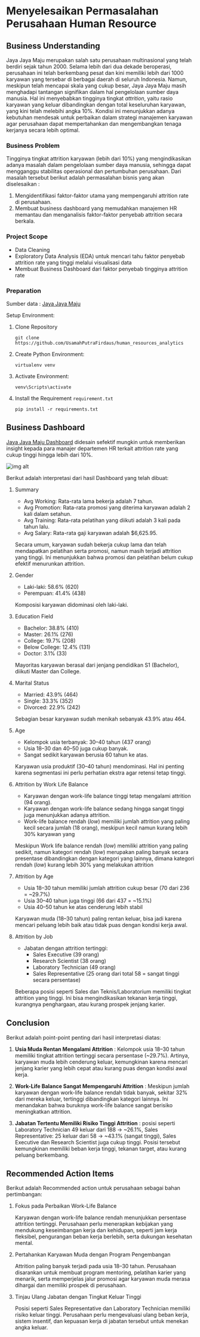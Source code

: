 # Menyelesaikan Permasalahan Perusahaan Human Resource

## Business Understanding
Jaya Jaya Maju merupakan salah satu perusahaan multinasional yang telah berdiri sejak tahun 2000. Selama lebih dari dua dekade beroperasi, perusahaan ini telah berkembang pesat dan kini memiliki lebih dari 1000 karyawan yang tersebar di berbagai daerah di seluruh Indonesia. Namun, meskipun telah mencapai skala yang cukup besar, Jaya Jaya Maju masih menghadapi tantangan signifikan dalam hal pengelolaan sumber daya manusia. Hal ini menyebabkan tingginya tingkat _attrition_, yaitu rasio karyawan yang keluar dibandingkan dengan total keseluruhan karyawan, yang kini telah melebihi angka 10%. Kondisi ini menunjukkan adanya kebutuhan mendesak untuk perbaikan dalam strategi manajemen karyawan agar perusahaan dapat mempertahankan dan mengembangkan tenaga kerjanya secara lebih optimal.

### Business Problem
Tingginya tingkat attrition karyawan (lebih dari 10%) yang mengindikasikan adanya masalah dalam pengelolaan sumber daya manusia, sehingga dapat mengganggu stabilitas operasional dan pertumbuhan perusahaan. Dari masalah tersebut berikut adalah permasalahan bisnis yang akan diselesaikan :
1. Mengidentifikasi faktor-faktor utama yang mempengaruhi attrition rate di perusahaan.
2. Membuat business dashboard yang memudahkan manajemen HR memantau dan menganalisis faktor-faktor penyebab attrition secara berkala.
   
### Project Scope
- Data Cleaning
- Exploratory Data Analysis (EDA) untuk mencari tahu faktor penyebab attrition rate yang tinggi melalui visualisasi data
- Membuat Business Dashboard dari faktor penyebab tingginya attrition rate
  
### Preparation
Sumber data : [Jaya Jaya Maju](https://github.com/dicodingacademy/dicoding_dataset/tree/main/employee)

Setup Environment:
1. Clone Repository
   ```
   git clone https://github.com/UsamahPutraFirdaus/human_resources_analytics
   ```
2. Create Python Environment:
   ```
   virtualenv venv
   ```
3. Activate Environment:
   ```
   venv\Scripts\activate
   ```
4. Install the Requirement `requirement.txt`
   ```
   pip install -r requirements.txt
   ```

## Business Dashboard
[Jaya Jaya Maju Dashboard](https://lookerstudio.google.com/reporting/331604dd-32cb-4233-996b-fca7c3e5c751) didesain sefektif mungkin untuk memberikan insight kepada para manajer departemen HR terkait attrition rate yang cukup tinggi hingga lebih dari 10%.

  ![img alt](https://github.com/UsamahPutraFirdaus/human_resources_analytics/blob/main/Looker%20Studio%20Dasboard.png?raw=true)

Berikut adalah interpretasi dari hasil Dashboard yang telah dibuat:
1. Summary
   - Avg Working: Rata-rata lama bekerja adalah 7 tahun.
   - Avg Promotion: Rata-rata promosi yang diterima karyawan adalah 2 kali dalam setahun.
   - Avg Training: Rata-rata pelatihan yang diikuti adalah 3 kali pada tahun lalu.
   - Avg Salary: Rata-rata gaji karyawan adalah $6,625.95.
     
   Secara umum, karyawan sudah bekerja cukup lama dan telah mendapatkan pelatihan serta promosi, namun masih terjadi attrition yang tinggi. Ini menunjukkan bahwa promosi dan pelatihan belum cukup efektif menurunkan attrition.

2. Gender
   - Laki-laki: 58.6% (620)
   - Perempuan: 41.4% (438)
     
   Komposisi karyawan didominasi oleh laki-laki.

3. Education Field
   - Bachelor: 38.8% (410)
   - Master: 26.1% (276)
   - College: 19.7% (208)
   - Below College: 12.4% (131)
   - Doctor: 3.1% (33)

   Mayoritas karyawan berasal dari jenjang pendidikan S1 (Bachelor), diikuti Master dan College.

4. Marital Status
   - Married: 43.9% (464)
   - Single: 33.3% (352)
   - Divorced: 22.9% (242)

   Sebagian besar karyawan sudah menikah sebanyak 43.9% atau 464.

5. Age
   - Kelompok usia terbanyak: 30–40 tahun (437 orang)
   - Usia 18–30 dan 40–50 juga cukup banyak.
   - Sangat sedikit karyawan berusia 60 tahun ke atas.
   
   Karyawan usia produktif (30–40 tahun) mendominasi. Hal ini penting karena segmentasi ini perlu perhatian ekstra agar retensi tetap tinggi.
   
6. Attrition by Work Life Balance
   - Karyawan dengan work-life balance tinggi tetap mengalami attrition (94 orang).
   - Karyawan dengan work-life balance sedang hingga sangat tinggi juga menunjukkan adanya attrition.
   - Work-life balance rendah (_low_) memiliki jumlah attrition yang paling kecil secara jumlah (18 orang), meskipun kecil namun kurang lebih 30% karyawan yang

   Meskipun Work life balance rendah (_low_) memiliki attrition yang paling sedikit, namun kategori rendah (_low_) merupakan paling banyak secara presentase dibandingkan dengan kategori yang lainnya, dimana kategori rendah (_low_) kurang lebih 30% yang melakukan attrition

7. Attrition by Age
   - Usia 18–30 tahun memiliki jumlah attrition cukup besar (70 dari 236 = ~29.7%)
   - Usia 30–40 tahun juga tinggi (66 dari 437 = ~15.1%)
   - Usia 40–50 tahun ke atas cenderung lebih stabil

   Karyawan muda (18–30 tahun) paling rentan keluar, bisa jadi karena mencari peluang lebih baik atau tidak puas dengan kondisi kerja awal.

8. Attrition by Job
   - Jabatan dengan attrition tertinggi:
     - Sales Executive (39 orang)
     - Research Scientist (38 orang)
     - Laboratory Technician (49 orang)
     - Sales Representative (25 orang dari total 58 = sangat tinggi secara persentase)
       
   Beberapa posisi seperti Sales dan Teknis/Laboratorium memiliki tingkat attrition yang tinggi. Ini bisa mengindikasikan tekanan kerja tinggi, kurangnya penghargaan, atau kurang prospek jenjang karier.

## Conclusion
Berikut adalah point-point penting dari hasil interpretasi diatas:
1. **Usia Muda Rentan Mengalami Attrition** : Kelompok usia 18–30 tahun memiliki tingkat attrition tertinggi secara persentase (~29.7%). Artinya, karyawan muda lebih cenderung keluar, kemungkinan karena mencari jenjang karier yang lebih cepat atau kurang puas dengan kondisi awal kerja.
   
2. **Work-Life Balance Sangat Mempengaruhi Attrition** : Meskipun jumlah karyawan dengan work-life balance rendah tidak banyak, sekitar 32% dari mereka keluar, tertinggi dibandingkan kategori lainnya. Ini menandakan bahwa buruknya work-life balance sangat berisiko meningkatkan attrition.
   
3. **Jabatan Tertentu Memiliki Risiko Tinggi Attrition** : posisi seperti Laboratory Technician 49 keluar dari 188 → ~26.1%, Sales Representative: 25 keluar dari 58 → ~43.1% (sangat tinggi), Sales Executive dan Research Scientist juga cukup tinggi. Posisi tersebut kemungkinan memiliki beban kerja tinggi, tekanan target, atau kurang peluang berkembang.
   
## Recommended Action Items
Berikut adalah Recommended action untuk perusahaan sebagai bahan pertimbangan:
1. Fokus pada Perbaikan Work-Life Balance

   Karyawan dengan work-life balance rendah menunjukkan persentase attrition tertinggi. Perusahaan perlu menerapkan kebijakan yang mendukung keseimbangan kerja dan kehidupan, seperti jam kerja fleksibel, pengurangan beban kerja berlebih, serta dukungan kesehatan mental.

2. Pertahankan Karyawan Muda dengan Program Pengembangan

   Attrition paling banyak terjadi pada usia 18–30 tahun. Perusahaan disarankan untuk membuat program mentoring, pelatihan karier yang menarik, serta memperjelas jalur promosi agar karyawan muda merasa dihargai dan memiliki prospek di perusahaan.

3. Tinjau Ulang Jabatan dengan Tingkat Keluar Tinggi

   Posisi seperti Sales Representative dan Laboratory Technician memiliki risiko keluar tinggi. Perusahaan perlu mengevaluasi ulang beban kerja, sistem insentif, dan kepuasan kerja di jabatan tersebut untuk menekan angka keluar.
